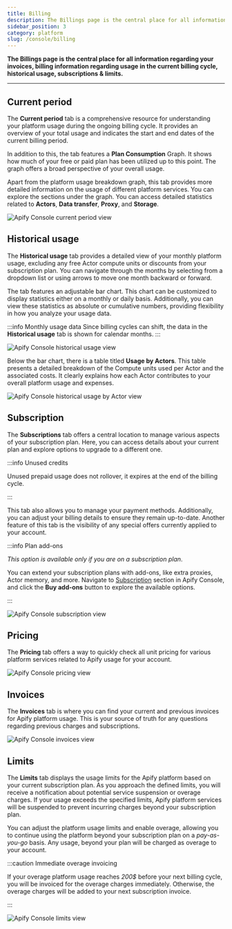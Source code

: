 ```yaml
---
title: Billing
description: The Billings page is the central place for all information regarding your invoices, billing information regarding current usage, historical usage, subscriptions & limits.
sidebar_position: 3
category: platform
slug: /console/billing
---
```


**The Billings page is the central place for all information regarding your invoices, billing information regarding usage in the current billing cycle, historical usage, subscriptions & limits.**

---

## Current period

The **Current period** tab is a comprehensive resource for understanding your platform usage during the ongoing billing cycle. It provides an overview of your total usage and indicates the start and end dates of the current billing period.

In addition to this, the tab features a **Plan Consumption** Graph. It shows how much of your free or paid plan has been utilized up to this point. The graph offers a broad perspective of your overall usage.

Apart from the platform usage breakdown graph, this tab provides more detailed information on the usage of different platform services. You can explore the sections under the graph. You can access detailed statistics related to **Actors**, **Data transfer**, **Proxy**, and **Storage**.

![Apify Console current period view](./images/console-billing-current-period.png)

## Historical usage

The **Historical usage** tab provides a detailed view of your monthly platform usage, excluding any free Actor compute units or discounts from your subscription plan. You can navigate through the months by selecting from a dropdown list or using arrows to move one month backward or forward.

The tab features an adjustable bar chart. This chart can be customized to display statistics either on a monthly or daily basis. Additionally, you can view these statistics as absolute or cumulative numbers, providing flexibility in how you analyze your usage data.

:::info Monthly usage data
Since billing cycles can shift, the data in the **Historical usage** tab is shown for calendar months.
:::

![Apify Console historical usage view](./images/console-billing-historical-usage.png)

Below the bar chart, there is a table titled **Usage by Actors**. This table presents a detailed breakdown of the Compute units used per Actor and the associated costs. It clearly explains how each Actor contributes to your overall platform usage and expenses.

![Apify Console historical usage by Actor view](./images/console-billing-historical-usage-by-actors.png)

## Subscription

The **Subscriptions** tab offers a central location to manage various aspects of your subscription plan. Here, you can access details about your current plan and explore options to upgrade to a different one.

:::info Unused credits

Unused prepaid usage does not rollover, it expires at the end of the billing cycle.

:::

This tab also allows you to manage your payment methods. Additionally, you can adjust your billing details to ensure they remain up-to-date.
Another feature of this tab is the visibility of any special offers currently applied to your account.

:::info Plan add-ons

_This option is available only if you are on a subscription plan_.

You can extend your subscription plans with add-ons, like extra proxies, Actor memory, and more.
Navigate to [Subscription](https://console.apify.com/billing/subscription) section in Apify Console, and click the **Buy add-ons** button to explore the available options.

:::

![Apify Console subscription view](./images/console-billing-subscription.png)

## Pricing

The **Pricing** tab offers a way to quickly check all unit pricing for various platform services related to Apify usage for your account.

![Apify Console pricing view](./images/console-billing-pricing.png)

## Invoices

The **Invoices** tab is where you can find your current and previous invoices for Apify platform usage. This is your source of truth for any questions regarding previous charges and subscriptions.

![Apify Console invoices view](./images/console-billing-invoices.png)

## Limits

The **Limits** tab displays the usage limits for the Apify platform based on your current subscription plan. As you approach the defined limits, you will receive a notification about potential service suspension or overage charges. If your usage exceeds the specified limits, Apify platform services will be suspended to prevent incurring charges beyond your subscription plan.

You can adjust the platform usage limits and enable overage, allowing you to continue using the platform beyond your subscription plan on a _pay-as-you-go_ basis. Any usage, beyond your plan will be charged as overage to your account.

:::caution Immediate overage invoicing

If your overage platform usage reaches _200$_ before your next billing cycle, you will be invoiced for the overage charges immediately. Otherwise, the overage charges will be added to your next subscription invoice.

:::

![Apify Console limits view](./images/console-billing-limits.png)

